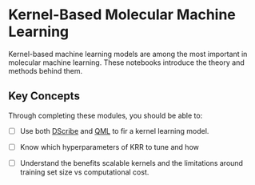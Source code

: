 # Kernel-Based Molecular Machine Learning

Kernel-based machine learning models are among the most important in molecular machine learning. 
These notebooks introduce the theory and methods behind them.

## Key Concepts

Through completing these modules, you should be able to:

- [ ] Use both [DScribe](https://singroup.github.io/dscribe/latest/) and [QML](http://www.qmlcode.org/) to fir a kernel learning model.
- [ ] Know which hyperparameters of KRR to tune and how
- [ ] Understand the benefits scalable kernels and the limitations around training set size vs computational cost.

